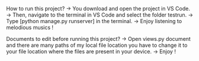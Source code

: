 How to run this project?
  -> You download and open the project in VS Code.
  -> Then, navigate to the terminal in VS Code and select the folder testrun.
  -> Type [python manage.py runserver] in the terminal.
  -> Enjoy listening to melodious musics !

Documents to edit before running this project?
  -> Open views.py document and there are many paths of my local file location you have to change it to your file location where the files are present in your device.
  -> Enjoy !
